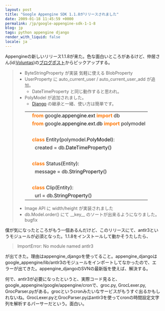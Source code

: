 ```yaml
---
layout: post
title: "Google Appengine SDK 1.1.8がリリースされました"
date: 2009-01-18 11:45:59 +0000
permalink: /jp/google-appengine-sdk-1-1-8
blog: jp
tags: python appengine django
render_with_liquid: false
locale: ja
---
```


<p>Appengineの新しいリリース1.1.8が来た。色な面白いところがあるけど、仲居さん(id:<a href="http://d.hatena.ne.jp/Voluntas/">Voluntas</a>)の<a href="http://d.hatena.ne.jp/Voluntas/20090117/1232209649">ブログポスト</a>からピックアップする。</p>

<blockquote>
<ul>
<li>ByteStringProperty が実装 気軽に使える BlobProperty</li>
<li>UserProperty に auto_current_user / auto_current_user_add が追加。
  <ul>
    <li>DateTimeProperty と同じ動作すると思われ。</li>
  </ul>
</li>
<li>PolyModel が追加されました。
  <ul>
    <li><a href="http://www.djangoproject.com/" title="Django">Django</a> の継承と一緒、使い方は簡単です。</li>
  </ul>
<div class="codeblock amc_python amc_short"><table><tr class="amc_code_odd"><td class="amc_line"><div class="amc1"></div></td><td><span style="color: #ff7700;font-weight:bold;">from</span> google.<span style="color: black;">appengine</span>.<span style="color: black;">ext</span> <span style="color: #ff7700;font-weight:bold;">import</span> db<br /></td></tr><tr class="amc_code_even"><td class="amc_line"><div class="amc2"></div></td><td><span style="color: #ff7700;font-weight:bold;">from</span> google.<span style="color: black;">appengine</span>.<span style="color: black;">ext</span>.<span style="color: black;">db</span> <span style="color: #ff7700;font-weight:bold;">import</span> polymodel<br /></td></tr><tr class="amc_code_odd"><td class="amc_line"><div class="amc3"></div></td><td><br /></td></tr><tr class="amc_code_even"><td class="amc_line"><div class="amc4"></div></td><td><span style="color: #ff7700;font-weight:bold;">class</span> Entity<span style="color: black;">&#40;</span>polymodel.<span style="color: black;">PolyModel</span><span style="color: black;">&#41;</span>:<br /></td></tr><tr class="amc_code_odd"><td class="amc_line"><div class="amc5"></div></td><td>&nbsp; created = db.<span style="color: black;">DateTimeProperty</span><span style="color: black;">&#40;</span><span style="color: black;">&#41;</span><br /></td></tr><tr class="amc_code_even"><td class="amc_line"><div class="amc6"></div></td><td><br /></td></tr><tr class="amc_code_odd"><td class="amc_line"><div class="amc7"></div></td><td><span style="color: #ff7700;font-weight:bold;">class</span> Status<span style="color: black;">&#40;</span>Entity<span style="color: black;">&#41;</span>:<br /></td></tr><tr class="amc_code_even"><td class="amc_line"><div class="amc8"></div></td><td>&nbsp; message = db.<span style="color: black;">StringProperty</span><span style="color: black;">&#40;</span><span style="color: black;">&#41;</span><br /></td></tr><tr class="amc_code_odd"><td class="amc_line"><div class="amc9"></div></td><td><br /></td></tr><tr class="amc_code_even"><td class="amc_line"><div class="amc0"><div class="amc1"></div></div></td><td><span style="color: #ff7700;font-weight:bold;">class</span> Clip<span style="color: black;">&#40;</span>Entity<span style="color: black;">&#41;</span>:<br /></td></tr><tr class="amc_code_odd"><td class="amc_line"><div class="amc1"><div class="amc1"></div></div></td><td>&nbsp; url = db.<span style="color: black;">StringProperty</span><span style="color: black;">&#40;</span><span style="color: black;">&#41;</span></td></tr></table></div>
</li>
<li>Image API に width/height が実装されました</li>
<li>db.Model.order() にて __key__ のソートが出来るようになりました。bugfix</li>
</ul>
</blockquote>

<p>僕が気になったところがもう一個あるんだけど、このリリースにて、antlr3というモジュールが必須となった。1.1.8をインストールして動かそうたしたら、</p>
<blockquote>
ImportError: No module named antlr3
</blockquote>
<p>が出てきた。理由はappengine_djangoを使ってること。appengine_djangoはgoogle_appengine/lib/antlr3のモジュールをインポートしてなかったので、エラーが出てきた。appengine_djangoのSVNの最新版を使えば、解決する。</p>

<p>何で、antlr3が必要になったというと、実際コード見ると、google_appengine/google/appengine/cronで、groc.py, GrocLexer.py, GrocParser.pyがある。grocというcronみたいなサービスがもうすぐ出るかもしれないね。GrocLexer.pyとGrocParser.pyはantlr3を使ってcronの時間設定文字列を解析するパーサーだという。面白い。</p>
